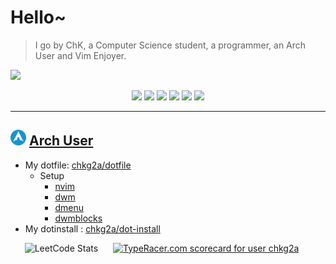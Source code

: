 # Hello~ 

> I go by ChK, a Computer Science student, a programmer, an Arch User and Vim Enjoyer.

<picture decoding="async" loading="lazy">
<img src="https://pixel-profile.vercel.app/api/github-stats?username=chkg2a&theme=journey&pixelate_avatar=false">
</picture>

<p align="center">
<img src="https://img.shields.io/badge/neovim-%2357A143.svg?&style=for-the-badge&logo=neovim&logoColor=white"/>
<img src="https://img.shields.io/badge/linux-%2300599C.svg?&style=for-the-badge&logo=linux&logoColor=white"/>
<img src = "https://img.shields.io/badge/c-%2300599C.svg?style=for-the-badge&logo=c&logoColor=white">
<img src = "https://img.shields.io/badge/c++-%2300599C.svg?style=for-the-badge&logo=c%2B%2B&logoColor=white">
<img src="https://img.shields.io/badge/python-3670A0?style=for-the-badge&logo=python&logoColor=ffdd54"/>
<img src="https://img.shields.io/badge/react-%2320232a.svg?style=for-the-badge&logo=react&logoColor=%2361DAFB"/>
</p>

---

## <img height="25" src="img/arch.png" alt="Arch logo" /> [Arch User](https://github.com/chkg2a/dotfiles)
- My dotfile: [chkg2a/dotfile](https://github.com/chkg2a/dotfiles)
    - Setup
      - [nvim](https://github.com/chkg2a/neovim)
      - [dwm](https://github.com/chkg2a/dwm)
      - [dmenu](https://github.com/chkg2a/dmenu)
      - [dwmblocks](https://github.com/chkg2a/dwmblocks)
- My dotinstall : [chkg2a/dot-install](https://github.com/chkg2a/dot-install)

<div align="center">

![LeetCode Stats](https://leetcode.card.workers.dev/chkg2a?theme=dark&font=source_code_pro&extension=null)
<a style="margin: 0 20px" href="https://data.typeracer.com/pit/profile?user=chkg2a&ref=badge" target="_top"><img style="height: 200px" src="https://data.typeracer.com/misc/badge?user=chkg2a" border="0" alt="TypeRacer.com scorecard for user chkg2a"/></a>

</div>
